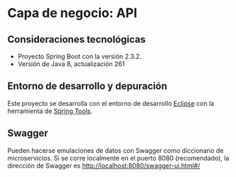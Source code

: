 # Capa de negocio: API

## Consideraciones tecnológicas

- Proyecto Spring Boot con la versión 2.3.2.
- Versión de Java 8, actualización 261

## Entorno de desarrollo y depuración

Este proyecto se desarrolla con el entorno de desarrollo [Eclipse](https://www.eclipse.org/) con la herramienta de [Spring Tools](https://spring.io/tools).

## Swagger

Pueden hacerse emulaciones de datos con Swagger como diccionario de microservicios. Si se corre localmente en el puerto 8080 (recomendado), la dirección de Swagger es [http://localhost:8080/swagger-ui.html#/](http://localhost:8080/swagger-ui.html#/)